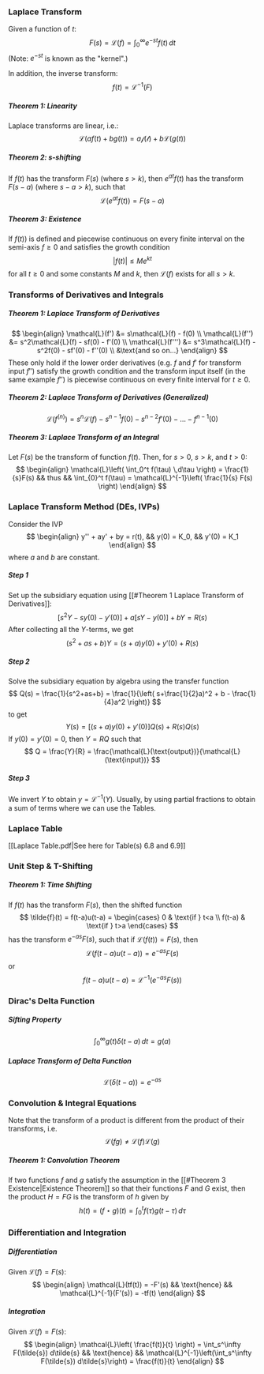 ### Laplace Transform
Given a function of $t$:
$$
F(s) = \mathcal{L}(f) = \int_{0}^{\infty}e^{-st}f(t)\,dt
$$
(Note: $e^{-st}$ is known as the "kernel".)

In addition, the inverse transform:
$$
f(t) = \mathcal{L^{-1}}(F)
$$
##### Theorem 1: Linearity
Laplace transforms are linear, i.e.:
$$
\mathcal{L}(af(t)+bg(t)) = a\mathcal{f(t)} + b \mathcal{L}(g(t))
$$
##### Theorem 2: s-shifting
If $f(t)$ has the transform $F(s)$ (where $s>k$), then $e^{at}f(t)$ has the transform $F(s-a)$ (where $s-a>k$), such that
$$
\mathcal{L}(e^{at}f(t)) = F(s-a)
$$
##### Theorem 3: Existence
If $f(t))$ is defined and piecewise continuous on every finite interval on the semi-axis $f \geq 0$ and satisfies the growth condition
$$
|f(t)| \leq Me^{kt}
$$
for all $t \geq 0$ and some constants $M$ and $k$, then $\mathcal{L}(f)$ exists for all $s>k$.

### Transforms of Derivatives and Integrals
##### Theorem 1: Laplace Transform of Derivatives
$$
\begin{align}
\mathcal{L}(f') &= s\mathcal{L}(f) - f(0) \\
\mathcal{L}(f'') &= s^2\mathcal{L}(f) - sf(0) - f'(0) \\
\mathcal{L}(f''') &= s^3\mathcal{L}(f) - s^2f(0) - sf'(0) - f''(0) \\
&\text{and so on...}
\end{align}
$$
These only hold if the lower order derivatives (e.g. $f$ and $f'$ for transform input $f''$) satisfy the growth condition and the transform input itself (in the same example $f''$) is piecewise continuous on every finite interval for $t \geq 0$.
##### Theorem 2: Laplace Transform of Derivatives (Generalized)
$$
\mathcal{L}(f^{(n)}) = s^n\mathcal{L}(f) - s^{n-1}f(0) - s^{n-2}f'(0) - \dots - f^{n-1}(0)
$$
##### Theorem 3: Laplace Transform of an Integral
Let $F(s)$ be the transform of function $f(t)$. Then, for $s>0$, $s>k$, and $t>0$:
$$
\begin{align}
\mathcal{L}\left( \int_0^t f(\tau) \,d\tau \right) = \frac{1}{s}F(s) && thus && \int_{0}^t f(\tau) = \mathcal{L}^{-1}\left( \frac{1}{s} F(s) \right)
\end{align}
$$
### Laplace Transform Method (DEs, IVPs)
Consider the IVP
$$
\begin{align}
y'' + ay' + by = r(t), && y(0) = K_0, && y'(0) = K_1
\end{align}
$$
where $a$ and $b$ are constant.

##### Step 1
Set up the subsidiary equation using [[#Theorem 1 Laplace Transform of Derivatives]]:
$$
[s^2Y - sy(0) - y'(0)] + a[sY - y(0)] + bY = R(s)
$$
After collecting all the $Y$-terms, we get
$$
(s^2+as+b)Y = (s+a)y(0) + y'(0) + R(s)
$$
##### Step 2
Solve the subsidiary equation by algebra using the transfer function
$$
Q(s) = \frac{1}{s^2+as+b} = \frac{1}{\left( s+\frac{1}{2}a)^2 + b - \frac{1}{4}a^2 \right)}
$$
to get
$$
Y(s) = [(s+a)y(0) + y'(0)]Q(s) + R(s)Q(s)
$$
If $y(0) = y'(0) = 0$, then $Y=RQ$ such that
$$
Q = \frac{Y}{R} = \frac{\mathcal{L}(\text{output})}{\mathcal{L}(\text{input})}
$$
##### Step 3
We invert $Y$ to obtain $y = \mathcal{L}^{-1}(Y)$. Usually, by using partial fractions to obtain a sum of terms where we can use the Tables.

### Laplace Table
[[Laplace Table.pdf|See here for Table(s) 6.8 and 6.9]]

### Unit Step & T-Shifting
##### Theorem 1: Time Shifting
If $f(t)$ has the transform $F(s)$, then the shifted function
$$
\tilde{f}(t) = f(t-a)u(t-a) =
\begin{cases}
	0 & \text{if } t<a \\
	f(t-a) & \text{if } t>a
\end{cases}
$$
has the transform $e^{-as}F(s)$, such that if $\mathcal{L}(f(t)) = F(s)$, then
$$
\mathcal{L}(f(t-a)u(t-a)) = e^{-as}F(s)
$$
or
$$
f(t-a)u(t-a) = \mathcal{L}^{-1}(e^{-as}F(s))
$$
### Dirac's Delta Function
##### Sifting Property
$$
\int_0^\infty g(t)\delta(t-a) \,dt = g(a)
$$
##### Laplace Transform of Delta Function
$$
\mathcal{L}(\delta(t-a)) = e^{-as}
$$
### Convolution & Integral Equations
Note that the transform of a product is different from the product of their transforms, i.e.
$$
\mathcal{L}(fg) \neq \mathcal{L}(f)\mathcal{L}(g)
$$
##### Theorem 1: Convolution Theorem
If two functions $f$ and $g$ satisfy the assumption in the [[#Theorem 3 Existence|Existence Theorem]] so that their functions $F$ and $G$ exist, then the product $H = FG$ is the transform of $h$ given by
$$
h(t) = (f\star g)(t) = \int_0^t f(\tau)g(t - \tau) \,d\tau
$$
### Differentiation and Integration
##### Differentiation
Given $\mathcal{L}(f) = F(s)$:
$$
\begin{align}
\mathcal{L}(tf(t)) = -F'(s) && \text{hence} && \mathcal{L}^{-1}(F'(s)) = -tf(t)
\end{align}
$$
##### Integration
Given $\mathcal{L}(f) = F(s)$:
$$
\begin{align}
\mathcal{L}\left( \frac{f(t)}{t} \right) = \int_s^\infty F(\tilde{s}) d\tilde{s} && \text{hence} && \mathcal{L}^{-1}\left(\int_s^\infty F(\tilde{s}) d\tilde{s}\right) = \frac{f(t)}{t}
\end{align}
$$